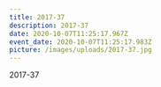 ```yaml
---
title: 2017-37
description: 2017-37
date: 2020-10-07T11:25:17.967Z
event_date: 2020-10-07T11:25:17.983Z
picture: /images/uploads/2017-37.jpg
---
```

2017-37